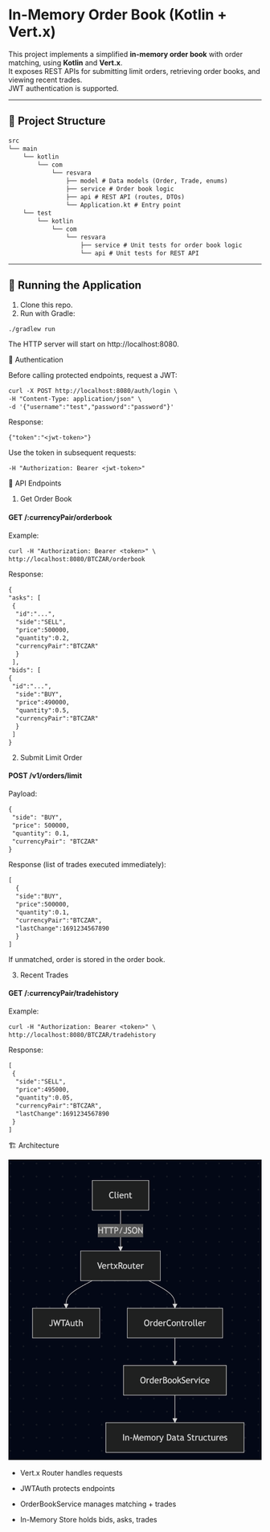 # In-Memory Order Book (Kotlin + Vert.x)

This project implements a simplified **in-memory order book** with order matching, using **Kotlin** and **Vert.x**.  
It exposes REST APIs for submitting limit orders, retrieving order books, and viewing recent trades.  
JWT authentication is supported.

---

## 📂 Project Structure


```
src
└── main
    └── kotlin
        └── com
            └── resvara
                ├── model # Data models (Order, Trade, enums)
                ├── service # Order book logic
                ├── api # REST API (routes, DTOs)
                └── Application.kt # Entry point
    └── test
        └── kotlin
            └── com
                └── resvara
                    ├── service # Unit tests for order book logic
                    └── api # Unit tests for REST API
```


---

## 🚀 Running the Application

1. Clone this repo.
2. Run with Gradle:

```bash
./gradlew run
```

The HTTP server will start on http://localhost:8080.

🔑 Authentication

Before calling protected endpoints, request a JWT:
```
curl -X POST http://localhost:8080/auth/login \
-H "Content-Type: application/json" \
-d '{"username":"test","password":"password"}'
```

Response:
```
{"token":"<jwt-token>"}
```


Use the token in subsequent requests:
```
-H "Authorization: Bearer <jwt-token>"
```

📡 API Endpoints
1. Get Order Book

#### GET /:currencyPair/orderbook

Example:
```
curl -H "Authorization: Bearer <token>" \
http://localhost:8080/BTCZAR/orderbook
```
Response:
```
{
"asks": [
 {
  "id":"...",
  "side":"SELL",
  "price":500000,
  "quantity":0.2,
  "currencyPair":"BTCZAR"
  }
 ],
"bids": [
{
 "id":"...",
  "side":"BUY",
  "price":490000,
  "quantity":0.5,
  "currencyPair":"BTCZAR"
  }
 ]
}
```


2. Submit Limit Order

#### POST /v1/orders/limit

Payload:
```
{
 "side": "BUY",
 "price": 500000,
 "quantity": 0.1,
 "currencyPair": "BTCZAR"
}
```


Response (list of trades executed immediately):
```
[
  {
  "side":"BUY",
  "price":500000,
  "quantity":0.1,
  "currencyPair":"BTCZAR",
  "lastChange":1691234567890
  }
]
```

If unmatched, order is stored in the order book.

3. Recent Trades

#### GET /:currencyPair/tradehistory

Example:
```
curl -H "Authorization: Bearer <token>" \
http://localhost:8080/BTCZAR/tradehistory
```


Response:
```
[
 {
  "side":"SELL",
  "price":495000,
  "quantity":0.05,
  "currencyPair":"BTCZAR",
  "lastChange":1691234567890
 }
]
```

🏗️ Architecture

![Architecture Diagram](docs/architecture.png)


- Vert.x Router handles requests

- JWTAuth protects endpoints

- OrderBookService manages matching + trades

- In-Memory Store holds bids, asks, trades

